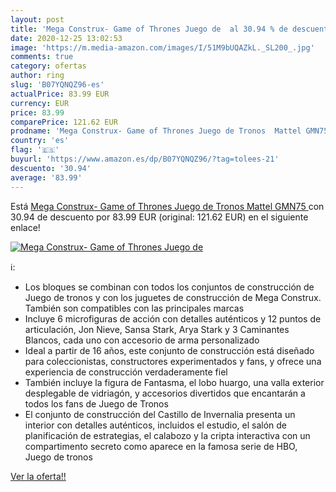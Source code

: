 ```yaml
---
layout: post
title: 'Mega Construx- Game of Thrones Juego de  al 30.94 % de descuento'
date: 2020-12-25 13:02:53
image: 'https://m.media-amazon.com/images/I/51M9bUQAZkL._SL200_.jpg'
comments: true
category: ofertas
author: ring
slug: 'B07YQNQZ96-es'
actualPrice: 83.99 EUR
currency: EUR
price: 83.99
comparePrice: 121.62 EUR
prodname: 'Mega Construx- Game of Thrones Juego de Tronos  Mattel GMN75 '
country: 'es'
flag: '🇪🇸'
buyurl: 'https://www.amazon.es/dp/B07YQNQZ96/?tag=tolees-21'
descuento: '30.94'
average: '83.99'
---
```


Está [Mega Construx- Game of Thrones Juego de Tronos  Mattel GMN75 ](https://www.amazon.es/dp/B07YQNQZ96/?tag=tolees-21) con 30.94 de descuento por 83.99 EUR (original: 121.62 EUR) en el siguiente enlace!

[![Mega Construx- Game of Thrones Juego de ](https://m.media-amazon.com/images/I/51M9bUQAZkL._SL200_.jpg)](https://www.amazon.es/dp/B07YQNQZ96/?tag=tolees-21)

ℹ️:

- Los bloques se combinan con todos los conjuntos de construcción de Juego de tronos y con los juguetes de construcción de Mega Construx. También son compatibles con las principales marcas
- Incluye 6 microfiguras de acción con detalles auténticos y 12 puntos de articulación, Jon Nieve, Sansa Stark, Arya Stark y 3 Caminantes Blancos, cada uno con accesorio de arma personalizado
- Ideal a partir de 16 años, este conjunto de construcción está diseñado para coleccionistas, constructores experimentados y fans, y ofrece una experiencia de construcción verdaderamente fiel
- También incluye la figura de Fantasma, el lobo huargo, una valla exterior desplegable de vidriagón, y accesorios divertidos que encantarán a todos los fans de Juego de Tronos
- El conjunto de construcción del Castillo de Invernalia presenta un interior con detalles auténticos, incluidos el estudio, el salón de planificación de estrategias, el calabozo y la cripta interactiva con un compartimento secreto como aparece en la famosa serie de HBO, Juego de tronos

[Ver la oferta!!](https://www.amazon.es/dp/B07YQNQZ96/?tag=tolees-21)
